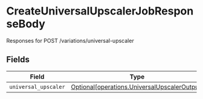# CreateUniversalUpscalerJobResponseBody

Responses for POST /variations/universal-upscaler


## Fields

| Field                                                                                              | Type                                                                                               | Required                                                                                           | Description                                                                                        |
| -------------------------------------------------------------------------------------------------- | -------------------------------------------------------------------------------------------------- | -------------------------------------------------------------------------------------------------- | -------------------------------------------------------------------------------------------------- |
| `universal_upscaler`                                                                               | [Optional[operations.UniversalUpscalerOutput]](../../models/operations/universalupscaleroutput.md) | :heavy_minus_sign:                                                                                 | N/A                                                                                                |